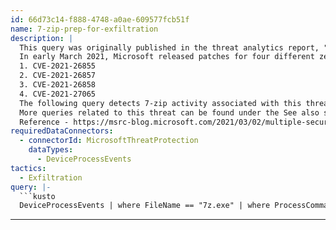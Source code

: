 ```yaml
---
id: 66d73c14-f888-4748-a0ae-609577fcb51f
name: 7-zip-prep-for-exfiltration
description: |
  This query was originally published in the threat analytics report, "Exchange Server zero-days exploited in the wild".
  In early March 2021, Microsoft released patches for four different zero-day vulnerabilities affecting Microsoft Exchange Server. The vulnerabilities were being used in a coordinated attack. For more information on the vulnerabilities, visit the following links:
  1. CVE-2021-26855
  2. CVE-2021-26857
  3. CVE-2021-26858
  4. CVE-2021-27065
  The following query detects 7-zip activity associated with this threat. 7-ZIP is a legitimate tool used for file archiving; however, unusual 7-ZIP activity combined with other evidence might indicate that an attacker is compressing data for exfiltration.
  More queries related to this threat can be found under the See also section of this page.
  Reference - https://msrc-blog.microsoft.com/2021/03/02/multiple-security-updates-released-for-exchange-server/
requiredDataConnectors:
  - connectorId: MicrosoftThreatProtection
    dataTypes:
      - DeviceProcessEvents
tactics:
  - Exfiltration
query: |-
  ```kusto
  DeviceProcessEvents | where FileName == "7z.exe" | where ProcessCommandLine contains "ProgramData\\pst"
  ```
---
```


